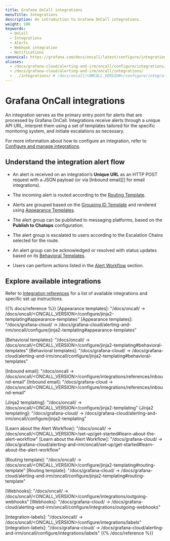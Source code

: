 ```yaml
---
title: Grafana OnCall integrations
menuTitle: Integrations
description: An introduction to Grafana OnCall integrations.
weight: 100
keywords:
  - OnCall
  - Integrations
  - Alerts
  - Webhook integration
  - Notifications
canonical: https://grafana.com/docs/oncall/latest/configure/integrations/
aliases:
  - /docs/grafana-cloud/alerting-and-irm/oncall/configure/integrations/
  - /docs/grafana-cloud/alerting-and-irm/oncall/integrations/
  - ../integrations/ # /docs/oncall/<ONCALL_VERSION>/configure/integrations/
---
```


# Grafana OnCall integrations

An integration serves as the primary entry point for alerts that are processed by Grafana OnCall.
Integrations receive alerts through a unique API URL, interpret them using a set of templates tailored for the specific monitoring system, and initiate
escalations as necessary.

For more information about how to configure an integration, refer to [Configure and manage integrations](https://grafana.com/docs/oncall/latest/configure/integrations/integration-management/).

## Understand the integration alert flow

- An alert is received on an integration’s **Unique URL** as an HTTP POST request with a JSON payload (or via [Inbound email][] for email integrations).

- The incoming alert is routed according to the [Routing Template](https://grafana.com/docs/grafana-cloud/alerting-and-irm/oncall/configure/jinja2-templating/#routing-template).

- Alerts are grouped based on the [Grouping ID Template](https://grafana.com/docs/grafana-cloud/alerting-and-irm/oncall/configure/jinja2-templating/#grouping-id-template)
and rendered using [Appearance Templates](https://grafana.com/docs/grafana-cloud/alerting-and-irm/oncall/configure/jinja2-templating/#appearance-templates).

- The alert group can be published to messaging platforms, based on the **Publish to Chatops** configuration.

- The alert group is escalated to users according to the Escalation Chains selected for the route.

- An alert group can be acknowledged or resolved with status updates based on its [Behavioral Templates](https://grafana.com/docs/grafana-cloud/alerting-and-irm/oncall/configure/jinja2-templating/#behavioral-templates).

- Users can perform actions listed in the [Alert Workflow](https://grafana.com/docs/grafana-cloud/alerting-and-irm/oncall/set-up/get-started/#learn-about-the-alert-workflow) section.

## Explore available integrations

Refer to [Integration references](https://grafana.com/docs/oncall/latest/configure/integrations/references) for a list of available integrations and specific set up instructions.

{{% docs/reference %}}
[Appearance templates]: "/docs/oncall/ -> /docs/oncall/<ONCALL_VERSION>/configure/jinja2-templating#appearance-templates"
[Appearance templates]: "/docs/grafana-cloud/ -> /docs/grafana-cloud/alerting-and-irm/oncall/configure/jinja2-templating#appearance-templates"

[Behavioral templates]: "/docs/oncall/ -> /docs/oncall/<ONCALL_VERSION>/configure/jinja2-templating#behavioral-templates"
[Behavioral templates]: "/docs/grafana-cloud/ -> /docs/grafana-cloud/alerting-and-irm/oncall/configure/jinja2-templating#behavioral-templates"

[Inbound email]: "/docs/oncall -> /docs/oncall/<ONCALL_VERSION>/configure/integrations/references/inbound-email"
[Inbound email]: "/docs/grafana-cloud -> /docs/oncall/<ONCALL_VERSION>/configure/integrations/references/inbound-email"

[Jinja2 templating]: "/docs/oncall/ -> /docs/oncall/<ONCALL_VERSION>/configure/jinja2-templating"
[Jinja2 templating]: "/docs/grafana-cloud/ -> /docs/grafana-cloud/alerting-and-irm/oncall/configure/jinja2-templating"

[Learn about the Alert Workflow]: "/docs/oncall/ -> /docs/oncall/<ONCALL_VERSION>/set-up/get-started#learn-about-the-alert-workflow"
[Learn about the Alert Workflow]: "/docs/grafana-cloud/ -> /docs/grafana-cloud/alerting-and-irm/oncall/set-up/get-started#learn-about-the-alert-workflow"

[Routing template]: "/docs/oncall/ -> /docs/oncall/<ONCALL_VERSION>/configure/jinja2-templating#routing-template"
[Routing template]: "/docs/grafana-cloud/ -> /docs/grafana-cloud/alerting-and-irm/oncall/configure/jinja2-templating#routing-template"

[Webhooks]: "/docs/oncall/ -> /docs/oncall/<ONCALL_VERSION>/configure/integrations/outgoing-webhooks"
[Webhooks]: "/docs/grafana-cloud/ -> /docs/grafana-cloud/alerting-and-irm/oncall/configure/integrations/outgoing-webhooks"

[integration-labels]: "/docs/oncall/ -> /docs/oncall/<ONCALL_VERSION>/configure/integrations/labels"
[integration-labels]: "/docs/grafana-cloud/ -> /docs/grafana-cloud/alerting-and-irm/oncall/configure/integrations/labels"
{{% /docs/reference %}}
